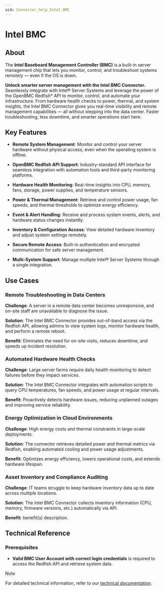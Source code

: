 ```yaml
---
uid: Connector_help_Intel_BMC
---
```


# Intel BMC

## About

The **Intel Baseboard Management Controller (BMC)** is a built-in server management chip that lets you monitor, control, and troubleshoot systems remotely — even if the OS is down.

**Unlock smarter server management with the Intel BMC Connector.**
Seamlessly integrate with Intel® Server Systems and leverage the power of the OpenBMC Redfish* API to monitor, control, and automate your infrastructure. From hardware health checks to power, thermal, and system insights, the Intel BMC Connector gives you real-time visibility and remote management capabilities — all without stepping into the data center. Faster troubleshooting, less downtime, and smarter operations start here.

## Key Features

- **Remote System Management**: Monitor and control your server hardware without physical access, even when the operating system is offline.

- **OpenBMC Redfish API Support**: Industry-standard API interface for seamless integration with automation tools and third-party monitoring platforms.

- **Hardware Health Monitoring**: Real-time insights into CPU, memory, fans, storage, power supplies, and temperature sensors.

- **Power & Thermal Management**: Retrieve and control power usage, fan speeds, and thermal thresholds to optimize energy efficiency.

- **Event & Alert Handling**: Receive and process system events, alerts, and hardware status changes instantly.

- **Inventory & Configuration Access**: View detailed hardware inventory and adjust system settings remotely.

- **Secure Remote Access**: Built-in authentication and encrypted communication for safe server management.

- **Multi-System Support**: Manage multiple Intel® Server Systems through a single integration.

## Use Cases

### Remote Troubleshooting in Data Centers

**Challenge**:  A server in a remote data center becomes unresponsive, and on-site staff are unavailable to diagnose the issue.

**Solution**: The Intel BMC Connector provides out-of-band access via the Redfish API, allowing admins to view system logs, monitor hardware health, and perform a remote reboot.

**Benefit**: Eliminates the need for on-site visits, reduces downtime, and speeds up incident resolution.

### Automated Hardware Health Checks

**Challenge**: Large server farms require daily health monitoring to detect failures before they impact services.

**Solution**: The Intel BMC Connector integrates with automation scripts to query CPU temperatures, fan speeds, and power usage at regular intervals.

**Benefit**: Proactively detects hardware issues, reducing unplanned outages and improving service reliability.

### Energy Optimization in Cloud Environments

**Challenge**: High energy costs and thermal constraints in large-scale deployments.

**Solution**: The connector retrieves detailed power and thermal metrics via Redfish, enabling automated cooling and power usage adjustments.

**Benefit**: Optimizes energy efficiency, lowers operational costs, and extends hardware lifespan.

### Asset Inventory and Compliance Auditing

**Challenge**: IT teams struggle to keep hardware inventory data up to date across multiple locations.

**Solution**: The Intel BMC Connector collects inventory information (CPU, memory, firmware versions, etc.) automatically via API.

**Benefit**: benefit(s) description.

## Technical Reference

### Prerequisites

- **Valid BMC User Account with correct login credentials** is required to access the Redfish API and retrieve system data.

> [!NOTE]
> For detailed technical information, refer to our [technical documentation](xref:Connector_help_Intel_BMC_Technical).
